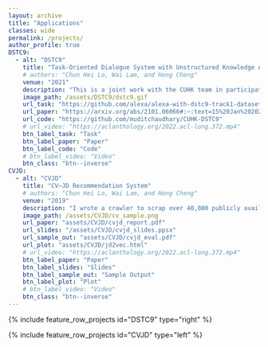 ```yaml
---
layout: archive
title: "Applications"
classes: wide
permalink: /projects/
author_profile: true
DSTC9:
  - alt: "DSTC9"
    title: "Task-Oriented Dialogue System with Unstructured Knowledge Access"
    # authors: "Chun Hei Lo, Wai Lam, and Hong Cheng"
    venue: "2021"
    description: "This is a joint work with the CUHK team in participating Track 1 of the Ninth Dialog System Technology Challenge (DSTC9). I was involved in the subtask of knowledge selection, to which I proposed a factorized approach. We ranked 12 out of the 24 participating teams in the end."
    image_path: /assets/DSTC9/dstc9.gif
    url_task: "https://github.com/alexa/alexa-with-dstc9-track1-dataset"
    url_paper: "https://arxiv.org/abs/2101.06066#:~:text=15%20Jan%202021%5D-,Unstructured%20Knowledge%20Access%20in%20Task%2Doriented%20Dialog%20Modeling%20using%20Language,and%20Knowledge%2DIntegrative%20Response%20Generation&text=Dialog%20systems%20enriched%20with%20external,of%20the%20supporting%20databases%2FAPIs."
    url_code: "https://github.com/muditchaudhary/CUHK-DSTC9"
    # url_video: "https://aclanthology.org/2022.acl-long.372.mp4"
    btn_label_task: "Task"
    btn_label_paper: "Paper"
    btn_label_code: "Code"
    # btn_label_video: "Video"
    btn_class: "btn--inverse"
CVJD:
  - alt: "CVJD"
    title: "CV–JD Recommendation System"
    # authors: "Chun Hei Lo, Wai Lam, and Hong Cheng"
    venue: "2019"
    description: "I wrote a crawler to scrap over 40,000 publicly available CVs and 20,000 job descriptions (JD). Word-level and document-level representations are learnt using the scrapped data using unsupervised methods. A CV–JD matching algorithm based on the learnt representations was developed. A comprehensive evaluation was attempted and the results look coherent!"
    image_path: /assets/CVJD/cv_sample.png
    url_paper: "assets/CVJD/cvjd_report.pdf"
    url_slides: "/assets/CVJD/cvjd_slides.ppsx"
    url_sample_out: "assets/CVJD/cvjd_eval.pdf"
    url_plot: "assets/CVJD/jd2vec.html"
    # url_video: "https://aclanthology.org/2022.acl-long.372.mp4"
    btn_label_paper: "Paper"
    btn_label_slides: "Slides"
    btn_label_sample_out: "Sample Output"
    btn_label_plot: "Plot"
    # btn_label_video: "Video"
    btn_class: "btn--inverse"
---
```


<!-- {% for post in site.posts limit: 5 %}
  {% include archive-single.html %}
{% endfor %} -->

{% include feature_row_projects id="DSTC9" type="right" %}

{% include feature_row_projects id="CVJD" type="left" %}
